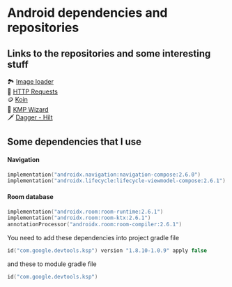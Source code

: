 # Android dependencies and repositories

## Links to the repositories and some interesting stuff
🏞️ [Image loader](https://coil-kt.github.io/coil/compose/) <br>
🛜 [HTTP Requests](https://ktor.io/) <br>
🪙 [Koin](https://insert-koin.io/) <br>
🧙 [KMP Wizard](https://kmp.jetbrains.com/) <br>
🗡️ [Dagger - Hilt](https://dagger.dev/hilt/)
## Some dependencies that I use
#### Navigation
``` kotlin
implementation("androidx.navigation:navigation-compose:2.6.0")
implementation("androidx.lifecycle:lifecycle-viewmodel-compose:2.6.1")
```
#### Room database
``` kotlin
implementation("androidx.room:room-runtime:2.6.1")
implementation("androidx.room:room-ktx:2.6.1")
annotationProcessor("androidx.room:room-compiler:2.6.1")
```
You need to add these dependencies into project gradle file
``` kotlin
id("com.google.devtools.ksp") version "1.8.10-1.0.9" apply false
```
and these to module gradle file
``` kotlin
id("com.google.devtools.ksp")
```
